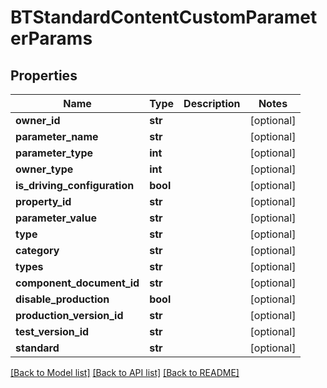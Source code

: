 # BTStandardContentCustomParameterParams

## Properties
Name | Type | Description | Notes
------------ | ------------- | ------------- | -------------
**owner_id** | **str** |  | [optional] 
**parameter_name** | **str** |  | [optional] 
**parameter_type** | **int** |  | [optional] 
**owner_type** | **int** |  | [optional] 
**is_driving_configuration** | **bool** |  | [optional] 
**property_id** | **str** |  | [optional] 
**parameter_value** | **str** |  | [optional] 
**type** | **str** |  | [optional] 
**category** | **str** |  | [optional] 
**types** | **str** |  | [optional] 
**component_document_id** | **str** |  | [optional] 
**disable_production** | **bool** |  | [optional] 
**production_version_id** | **str** |  | [optional] 
**test_version_id** | **str** |  | [optional] 
**standard** | **str** |  | [optional] 

[[Back to Model list]](../README.md#documentation-for-models) [[Back to API list]](../README.md#documentation-for-api-endpoints) [[Back to README]](../README.md)


